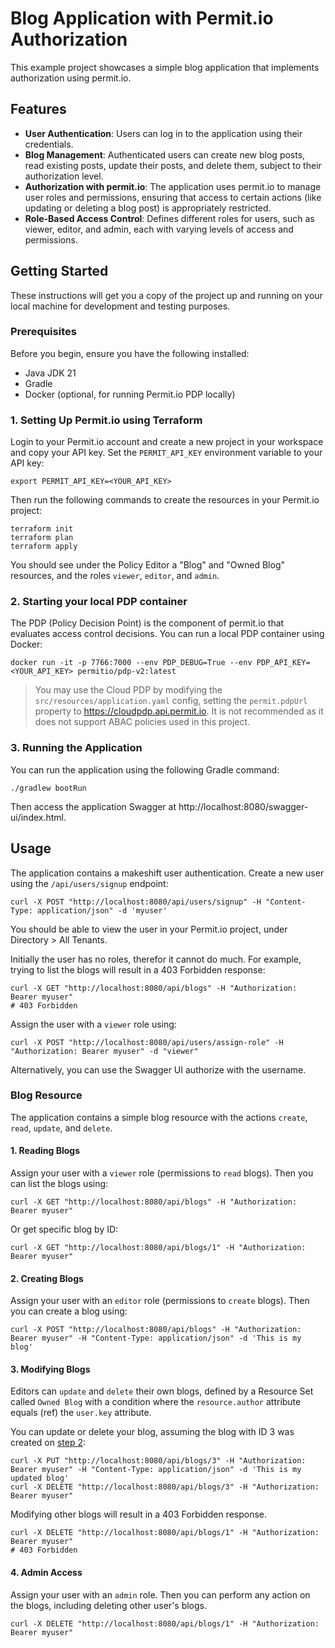 # Blog Application with Permit.io Authorization

This example project showcases a simple blog application that implements authorization using permit.io.

## Features

- **User Authentication**: Users can log in to the application using their credentials.
- **Blog Management**: Authenticated users can create new blog posts, read existing posts, update their posts, and
  delete them, subject to their authorization level.
- **Authorization with permit.io**: The application uses permit.io to manage user roles and permissions, ensuring that
  access to certain actions (like updating or deleting a blog post) is appropriately restricted.
- **Role-Based Access Control**: Defines different roles for users, such as viewer, editor, and admin, each with varying
  levels of access and permissions.

## Getting Started

These instructions will get you a copy of the project up and running on your local machine for development and testing
purposes.

### Prerequisites

Before you begin, ensure you have the following installed:

- Java JDK 21
- Gradle
- Docker (optional, for running Permit.io PDP locally)

### 1. Setting Up Permit.io using Terraform

Login to your Permit.io account and create a new project in your workspace and copy your API key.
Set the `PERMIT_API_KEY` environment variable to your API key:

```shell
export PERMIT_API_KEY=<YOUR_API_KEY>
```
Then run the following commands to create the resources in your Permit.io project:
```shell
terraform init
terraform plan
terraform apply
```

You should see under the Policy Editor a "Blog" and "Owned Blog" resources, and the roles `viewer`, `editor`, and `admin`.

### 2. Starting your local PDP container

The PDP (Policy Decision Point) is the component of permit.io that evaluates access control decisions.
You can run a local PDP container using Docker:

```shell
docker run -it -p 7766:7000 --env PDP_DEBUG=True --env PDP_API_KEY=<YOUR_API_KEY> permitio/pdp-v2:latest
```

> You may use the Cloud PDP by modifying the `src/resources/application.yaml` config, setting the `permit.pdpUrl` property to https://cloudpdp.api.permit.io. 
> It is not recommended as it does not support ABAC policies used in this project.

### 3. Running the Application

You can run the application using the following Gradle command:

```shell
./gradlew bootRun
```

Then access the application Swagger at http://localhost:8080/swagger-ui/index.html.

## Usage

The application contains a makeshift user authentication. Create a new user using the `/api/users/signup` endpoint:
```shell
curl -X POST "http://localhost:8080/api/users/signup" -H "Content-Type: application/json" -d 'myuser'
```
You should be able to view the user in your Permit.io project, under Directory > All Tenants.

Initially the user has no roles, therefor it cannot do much. For example, trying to list the blogs will result in a 403 Forbidden response:
```shell
curl -X GET "http://localhost:8080/api/blogs" -H "Authorization: Bearer myuser"
# 403 Forbidden
```
Assign the user with a `viewer` role using:
```shell
curl -X POST "http://localhost:8080/api/users/assign-role" -H "Authorization: Bearer myuser" -d "viewer"
```

Alternatively, you can use the Swagger UI authorize with the username.

### Blog Resource

The application contains a simple blog resource with the actions `create`, `read`, `update`, and `delete`.

#### 1. Reading Blogs
Assign your user with a `viewer` role (permissions to `read` blogs). Then you can list the blogs using:
```shell
curl -X GET "http://localhost:8080/api/blogs" -H "Authorization: Bearer myuser"
```
Or get specific blog by ID:
```shell
curl -X GET "http://localhost:8080/api/blogs/1" -H "Authorization: Bearer myuser"
```

#### 2. Creating Blogs
Assign your user with an `editor` role (permissions to `create` blogs). Then you can create a blog using:
```shell
curl -X POST "http://localhost:8080/api/blogs" -H "Authorization: Bearer myuser" -H "Content-Type: application/json" -d 'This is my blog'
```

#### 3. Modifying Blogs
Editors can `update` and `delete` their own blogs, defined by a Resource Set called `Owned Blog` with a condition where the `resource.author` attribute equals (ref) the `user.key` attribute.

You can update or delete your blog, assuming the blog with ID 3 was created on [step 2](#2-creating-blogs):
```shell
curl -X PUT "http://localhost:8080/api/blogs/3" -H "Authorization: Bearer myuser" -H "Content-Type: application/json" -d 'This is my updated blog'
curl -X DELETE "http://localhost:8080/api/blogs/3" -H "Authorization: Bearer myuser"
```

Modifying other blogs will result in a 403 Forbidden response.
```shell
curl -X DELETE "http://localhost:8080/api/blogs/1" -H "Authorization: Bearer myuser"
# 403 Forbidden
```

#### 4. Admin Access
Assign your user with an `admin` role. Then you can perform any action on the blogs, including deleting other user's blogs.
```shell
curl -X DELETE "http://localhost:8080/api/blogs/1" -H "Authorization: Bearer myuser"
```
